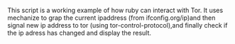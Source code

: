 This script is a working example of how ruby can interact with Tor. It uses mechanize to grap the current ipaddress (from
ifconfig.org/ip)and then signal new ip address to tor (using tor-control-protocol),and finally check if the ip adress has
changed and display the result.
